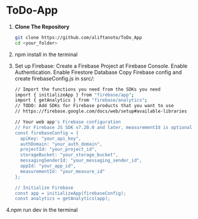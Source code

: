 # ToDo-App

1. **Clone The Repository**
   ```sh
   git clone https://github.com/aliftanoto/ToDo_App
   cd <your_folder>
2. npm install in the terminal
3. Set up Firebase:
   Create a Firebase Project at Firebase Console.
   Enable Authentication.
   Enable Firestore Database
   Copy Firebase config and create firebaseConfig.js in ssrc/:

   ```sh
   // Import the functions you need from the SDKs you need
   import { initializeApp } from "firebase/app";
   import { getAnalytics } from "firebase/analytics";
   // TODO: Add SDKs for Firebase products that you want to use
   // https://firebase.google.com/docs/web/setup#available-libraries
   
   // Your web app's Firebase configuration
   // For Firebase JS SDK v7.20.0 and later, measurementId is optional
   const firebaseConfig = {
     apiKey: "your_api_key",
     authDomain: "your_auth_domain",
     projectId: "your_project_id",
     storageBucket: "your_storage_bucket",
     messagingSenderId: "your_messaging_sender_id",
     appId: "your_app_id",
     measurementId: "your_measure_id"
   };
   
   // Initialize Firebase
   const app = initializeApp(firebaseConfig);
   const analytics = getAnalytics(app);
4.npm run dev in the terminal
   
